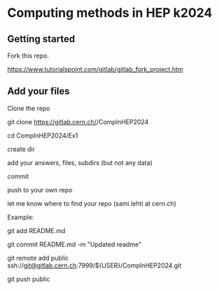 # Computing methods in HEP k2024



## Getting started

Fork this repo.

https://www.tutorialspoint.com/gitlab/gitlab_fork_project.htm

## Add your files

Clone the repo

git clone https://gitlab.cern.ch/<your-gitlab-username>/CompInHEP2024

cd CompInHEP2024/Ex1

create dir <yourname>

add your answers, files, subdirs (but not any data)

commit

push to your own repo

let me know where to find your repo (sami.lehti at cern.ch)

Example:

git add README.md 

git commit README.md -m "Updated readme"

git remote add public ssh://git@gitlab.cern.ch:7999/${USER}/CompInHEP2024.git

git push public
